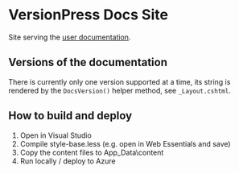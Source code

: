 # VersionPress Docs Site #

Site serving the [user documentation](https://bitbucket.org/agilio/versionpress-docs).

## Versions of the documentation ##

There is currently only one version supported at a time, its string is rendered by the `DocsVersion()` helper method, see `_Layout.cshtml`.

## How to build and deploy ##

1. Open in Visual Studio
2. Compile style-base.less (e.g. open in Web Essentials and save)
3. Copy the content files to App_Data\content
4. Run locally / deploy to Azure